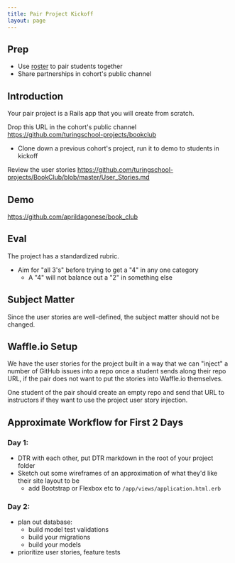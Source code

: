 ```yaml
---
title: Pair Project Kickoff
layout: page
---
```


## Prep

- Use [roster](https://github.com/turingschool/roster) to pair students together
- Share partnerships in cohort's public channel

## Introduction

Your pair project is a Rails app that you will create from scratch.

Drop this URL in the cohort's public channel
https://github.com/turingschool-projects/bookclub

- Clone down a previous cohort's project, run it to demo to students in kickoff

Review the user stories
https://github.com/turingschool-projects/BookClub/blob/master/User_Stories.md

## Demo

https://github.com/aprildagonese/book_club

## Eval

The project has a standardized rubric.

- Aim for "all 3's" before trying to get a "4" in any one category
  - A "4" will not balance out a "2" in something else

## Subject Matter

Since the user stories are well-defined, the subject matter should not be changed.

## Waffle.io Setup

We have the user stories for the project built in a way that we can "inject" a number of GitHub issues into a repo once a student sends along their repo URL, if the pair does not want to put the stories into Waffle.io themselves.

One student of the pair should create an empty repo and send that URL to instructors if they want to use the project user story injection.

## Approximate Workflow for First 2 Days

### Day 1:

- DTR with each other, put DTR markdown in the root of your project folder
- Sketch out some wireframes of an approximation of what they'd like their site layout to be
  - add Bootstrap or Flexbox etc to `/app/views/application.html.erb`

### Day 2:

- plan out database:
  - build model test validations
  - build your migrations
  - build your models
- prioritize user stories, feature tests
